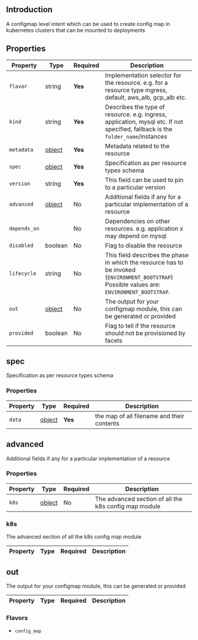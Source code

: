 ## Introduction
A configmap level intent which can be used to create config map in kubernetes clusters that can be mounted to deployments

## Properties

| Property     | Type                | Required | Description                                                                                                                                    |
|--------------|---------------------|----------|------------------------------------------------------------------------------------------------------------------------------------------------|
| `flavor`     | string              | **Yes**  | Implementation selector for the resource. e.g. for a resource type ingress, default, aws_alb, gcp_alb etc.                                     |
| `kind`       | string              | **Yes**  | Describes the type of resource. e.g. ingress, application, mysql etc. If not specified, fallback is the `folder_name`/instances                |
| `metadata`   | [object](#metadata) | **Yes**  | Metadata related to the resource                                                                                                               |
| `spec`       | [object](#spec)     | **Yes**  | Specification as per resource types schema                                                                                                     |
| `version`    | string              | **Yes**  | This field can be used to pin to a particular version                                                                                          |
| `advanced`   | [object](#advanced) | No       | Additional fields if any for a particular implementation of a resource                                                                         |
| `depends_on` |                     | No       | Dependencies on other resources. e.g. application x may depend on mysql                                                                        |
| `disabled`   | boolean             | No       | Flag to disable the resource                                                                                                                   |
| `lifecycle`  | string              | No       | This field describes the phase in which the resource has to be invoked (`ENVIRONMENT_BOOTSTRAP`) Possible values are: `ENVIRONMENT_BOOTSTRAP`. |
| `out`        | [object](#out)      | No       | The output for your configmap module, this can be generated or provided                                                                        |
| `provided`   | boolean             | No       | Flag to tell if the resource should not be provisioned by facets                                                                               |

## spec

Specification as per resource types schema

### Properties

| Property | Type            | Required | Description                                |
|----------|-----------------|----------|--------------------------------------------|
| `data`   | [object](#data) | **Yes**  | the map of all filename and their contents |



## advanced

Additional fields if any for a particular implementation of a resource

### Properties

| Property | Type           | Required | Description                                           |
|----------|----------------|----------|-------------------------------------------------------|
| `k8s`    | [object](#k8s) | No       | The advanced section of all the k8s config map module |

### k8s

The advanced section of all the k8s config map module

| Property | Type | Required | Description |
|----------|------|----------|-------------|


## out

The output for your configmap module, this can be generated or provided

| Property | Type | Required | Description |
|----------|------|----------|-------------|

### Flavors

* `config_map`